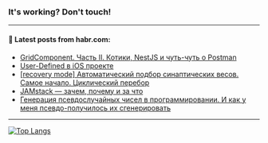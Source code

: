 ### It's working? Don't touch!

---
<!--
#### 🛠️ Technical stack:

![C++](https://img.shields.io/badge/C++-informational?logo=c%2B%2B&style=flat&logoColor=white&color=9C033A)
![Java](https://img.shields.io/badge/Java-informational?logo=java&style=flat&logoColor=white&color=007396)
![Kotlin](https://img.shields.io/badge/Kotlin-informational?logo=Kotlin&style=flat&logoColor=white&color=0095D5)
![JS](https://img.shields.io/badge/JS-informational?logo=javaScript&style=flat&logoColor=black&color=F7Df1E) <br>
![HTML5](https://img.shields.io/badge/HTML5-informational?logo=html5&style=flat&logoColor=white&color=E34F26)
![CSS3](https://img.shields.io/badge/CSS3-informational?logo=css3&style=flat&logoColor=white&color=157286)
![Sass](https://img.shields.io/badge/Saas-informational?logo=sass&style=flat&logoColor=white&color=hotpink)
![PHP](https://img.shields.io/badge/PHP-informational?logo=php&style=flat&logoColor=white&color=777BB4) <br>
![WebPAck](https://img.shields.io/badge/WebPack-informational?logo=webPack&style=flat&logoColor=white&color=FF6F00)
![Bootstrap](https://img.shields.io/badge/Bootstrap-informational?logo=Bootstrap&style=flat&logoColor=white&color=7952B3)
![MySQL](https://img.shields.io/badge/MySQL-informational?logo=MySQL&style=flat&logoColor=white&color=00f) <br>
![NodeJS](https://img.shields.io/badge/NodeJS-informational?logo=node.js&style=flat&logoColor=white&color=43853D)
![Spring](https://img.shields.io/badge/Spring-informational?logo=Spring&style=flat&logoColor=white&color=0A9EDC)
![Angular](https://img.shields.io/badge/Vue-informational?logo=vue.js&style=flat&logoColor=white&color=red)
![Git](https://img.shields.io/badge/Git-informational?logo=git&style=flat&logoColor=white&color=darkorange)

___
-->

#### 💬 Latest posts from habr.com:

<!-- BLOG-POST-LIST:START -->
- [GridComponent. Часть II. Котики, NestJS и чуть-чуть о Postman](https://habr.com/ru/post/678682/?utm_source=habrahabr&utm_medium=rss&utm_campaign=678682)
- [User-Defined в iOS проекте](https://habr.com/ru/post/686234/?utm_source=habrahabr&utm_medium=rss&utm_campaign=686234)
- [[recovery mode] Автоматический подбор синаптических весов. Самое начало. Циклический перебор](https://habr.com/ru/post/686218/?utm_source=habrahabr&utm_medium=rss&utm_campaign=686218)
- [JAMstack — зачем, почему и за что](https://habr.com/ru/post/686196/?utm_source=habrahabr&utm_medium=rss&utm_campaign=686196)
- [Генерация псевдослучайных чисел в программировании. И как у меня псевдо-получилось их сгенерировать](https://habr.com/ru/post/686190/?utm_source=habrahabr&utm_medium=rss&utm_campaign=686190)
<!-- BLOG-POST-LIST:END -->

---

[![Top Langs](https://github-readme-stats.vercel.app/api/top-langs/?username=zloylis&layout=compact&hide_border=true&theme=dracula)](https://github.com/zloylis)
